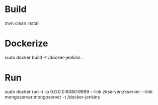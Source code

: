 # Build

mvn clean install

# Dockerize 

sudo docker build -t <username>/docker-jenkins .

# Run

sudo docker run -i -p 0.0.0.0:8080:9999 --link zkserver:zkserver --link mongoserver:mongoserver -t <username>/docker-jenkins 


